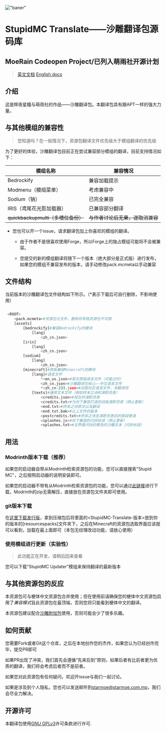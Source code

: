 !["baner"](https://files.moerain.cn/f/nzIz/banner.png)

# StupidMC Translate——沙雕翻译包源码库

## MoeRain Codeopen Project/已列入萌雨社开源计划

>[英文文档](README_EN.MD)
>[English docs](README_EN.MD)

## 介绍

这是辉夜星瞳与萌雨社的作品——沙雕翻译包。本翻译包具有跟APT一样的强大力量。

## 与其他模组的兼容性

>您知道吗？在一般情况下，资源包翻译文件优先级大于模组翻译的优先级

为了更好的体验，沙雕翻译包目前正在尝试兼容部分模组的翻译，目前支持情况如下：

|模组名称|兼容情况|
|-------|------|
|Bedrockify|兼容加载提示|
|Modmenu（模组菜单）|考虑兼容中|
|Sodium（钠）|已完全兼容|
|IRIS（鸢尾花光影加载器）|已兼容部分翻译|
|~~quickbackupmulti（多槽位备份）~~|~~与作者讨论后无果，遂取消兼容~~|

* 您也可以开一个issue，请求翻译包加上你喜欢的模组的翻译。

  * 由于作者不是很喜欢使用Forge，所以Forge上的独占模组可能将不会被兼容。

  * 您提交的新的模组翻译将随下一个版本（绝大部分是正式版）进行发布，如果您的模组不兼容发布的版本，请手动修改pack.mcmeta以手动兼容

## 文件结构

当前版本的沙雕翻译包文件结构如下所示。（*表示下载后可自行删除，不影响使用）

```Python

 <ROOT>
    <pack.mcmeta>#资源包元文件，删除将导致资源包不可用
    [assets]
        [bedrockify]#兼容Bedrockify的模块
            [lang]
                <zh_cn.json>
        [iris]
            [lang]
                <zh_cn.json>
        [sodium]
            [lang]
                <zh_cn.json>
        [minecraft]#原版兼容Minecraft的模块
            [lang]#语言文件
                *<en_us.json>#英文原版语言文件（可能过时）
                <zh_cn.json>#沙雕翻译包核心——中文语言文件
                *<zh_cn-233.json>#旧版社区语言文件，未翻译完
            [texts]#通用文本文件（例如终末之诗和演职员表）
                <credits.json>#现在的演职员表
                <credits.txt>#为向下兼容打造的旧版演职员表（停止更新）
                <end.txt>#终末之诗原文以及翻译
                <end.txt.bak>#以上文件的副本
                <postcredits.txt>#终末之诗及演职员表后的那段寄语
                <splashes.js>#向下兼容的闪烁标语（停止更新）
                <splashes.txt>#主界面闪烁的黄色的沙雕文本（闪烁标语）


```

## 用法

### Modrinth版本下载（推荐）

如果您的启动器自带从Modrinth检索资源包的功能，您可以直接搜索"Stupid MC"，之后按照启动器的说明安装即可。

如果您的启动器不带有从Modrinth检索资源包的功能，您可以通过[此链接](https://modrinth.com/resourcepack/stupid-mc-translate-chn)进行下载，Modrinth的zip无需解压，直接放在资源包文件夹即可使用。

### git版本下载

在[这里下载发行版](https://github.com/EastCation/StupidMC-Translate/releases)，拿到压缩包后将里面的<StupidMC-Translate-版本>放到你的版本的[resourcespacks]文件夹下，之后在Minecraft的资源包选取界面应该就可以看到，加载在最上面即可（本包无纹理改动功能，请放心使用）

### 使用模组进行更新（实验性）

>此功能正在开发，请稍后回来查看

您可以下载“StupidMC Updater”模组来保持翻译的最新版本

## 与其他资源包的反应

本资源包可与梗体中文资源包合并使用；但在使用前请确保您的梗体中文资源包启用了*兼容模式*且此资源包在最顶端，否则您将只能看到梗体中文的翻译。

本资源包建议配合[沙雕附加包](https://starmoe-my.sharepoint.com/:f:/g/personal/starmoe_starmoe_com_mp/EvBq1wLCheJPiRnwIoZheEoB0HmMHYtBppgRUlmbveV69A?e=tElcnX)使用，否则可能会少了很多乐趣。

## 如何贡献

您需要Fork或者Git这个仓库，之后在本地创作您的杰作，如果您认为已经创作完毕，提交PR即可

如果PR出现了冲突，我们首先会遵循“先来后到”原则，如果后者有比前者更为优质的翻译，我们将会考虑后者而不是前者。

如果您对此资源包有任何疑问，欢迎开issue与我们一起讨论。

如果是涉及到个人隐私，您也可以发送邮件到[starmoe@starmoe.com.mp](mailto:starmoe@starmoe.com.mp)，我们会尽全力解决。

## 开源许可

本翻译包使用[GNU GPLv3](LICENSE)许可条款进行许可.
